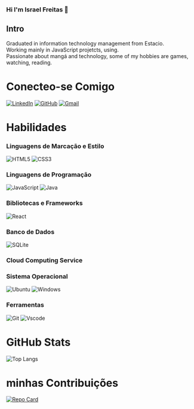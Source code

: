 ### Hi I'm Israel Freitas 👋

## Intro

Graduated in information technology management from Estacio.<br>
Working mainly in JavaScript projetcts, using.<br>
Passionate about mangá and technology, some of my hobbies are games, watching, reading.

# Conecteo-se Comigo

[![LinkedIn](https://img.shields.io/badge/LinkedIn-0077B5?style=for-the-badge&logo=linkedin&logoColor=white)](https://www.linkedin.com/in/israel-freitas-789838266/)
[![GitHub](https://img.shields.io/badge/GitHub-100000?style=for-the-badge&logo=github&logoColor=white)](https://github.com/israelGitV1)
[![Gmail](https://img.shields.io/badge/Gmail-333333?style=for-the-badge&logo=gmail&logoColor=red)](mailto:kasper.war@gmail.com)

# Habilidades

### Linguagens de Marcação e Estilo

![HTML5](https://img.shields.io/badge/HTML5-E34F26?style=for-the-badge&logo=html5&logoColor=white)
![CSS3](https://img.shields.io/badge/CSS3-1572B6?style=for-the-badge&logo=css3&logoColor=white)

### Linguagens de Programação

![JavaScript](https://img.shields.io/badge/JavaScript-F7DF1E?style=for-the-badge&logo=javascript&logoColor=black)
![Java](https://img.shields.io/badge/java-%23ED8B00.svg?style=for-the-badge&logo=openjdk&logoColor=white)

### Bibliotecas e Frameworks

![React](https://img.shields.io/badge/React-20232A?style=for-the-badge&logo=react&logoColor=61DAFB)

### Banco de Dados

![SQLite](https://img.shields.io/badge/SQLite-000?style=for-the-badge&logo=sqlite&logoColor=07405E)

### Cloud Computing Service

### Sistema Operacional

![Ubuntu](https://img.shields.io/badge/Ubuntu-35495E?style=for-the-badge&logo=ubuntu&logoColor=2CA5E0)
![Windows](https://img.shields.io/badge/Windows-000?style=for-the-badge&logo=windows&logoColor=2CA5E0)

### Ferramentas

![Git](https://img.shields.io/badge/GIT-E44C30?style=for-the-badge&logo=git&logoColor=white&bg_color=b3bedf)
![Vscode](https://img.shields.io/badge/Vscode-007ACC?style=for-the-badge&logo=visual-studio-code&logoColor=white)

# GitHub Stats

![Top Langs](https://github-readme-stats-git-masterrstaa-rickstaa.vercel.app/api/top-langs/?username=israelGitV1&layout=compact&bg_color=b3bedf&border_color=081482&title_color=081482&text_color=081482)

# minhas Contribuições

[![Repo Card](https://github-readme-stats.vercel.app/api/pin/?username=israelGitV1&repo=dio-lab-open-source&bg_color=b3bedf&border_color=081482&show_icons=true&icon_color=081482&title_color=081482&text_color=081482)](https://github.com/israelGitV1/dio-lab-open-source)
<!--
**israelGitV1/IsraelGitV1** is a ✨ _special_ ✨ repository because its `README.md` (this file) appears on your GitHub profile.

Here are some ideas to get you started:

- 🔭 I’m currently working on ...
- 🌱 I’m currently learning ...
- 👯 I’m looking to collaborate on ...
- 🤔 I’m looking for help with ...
- 💬 Ask me about ...
- 📫 How to reach me: ...
- 😄 Pronouns: ...
- ⚡ Fun fact: ...
  -->
